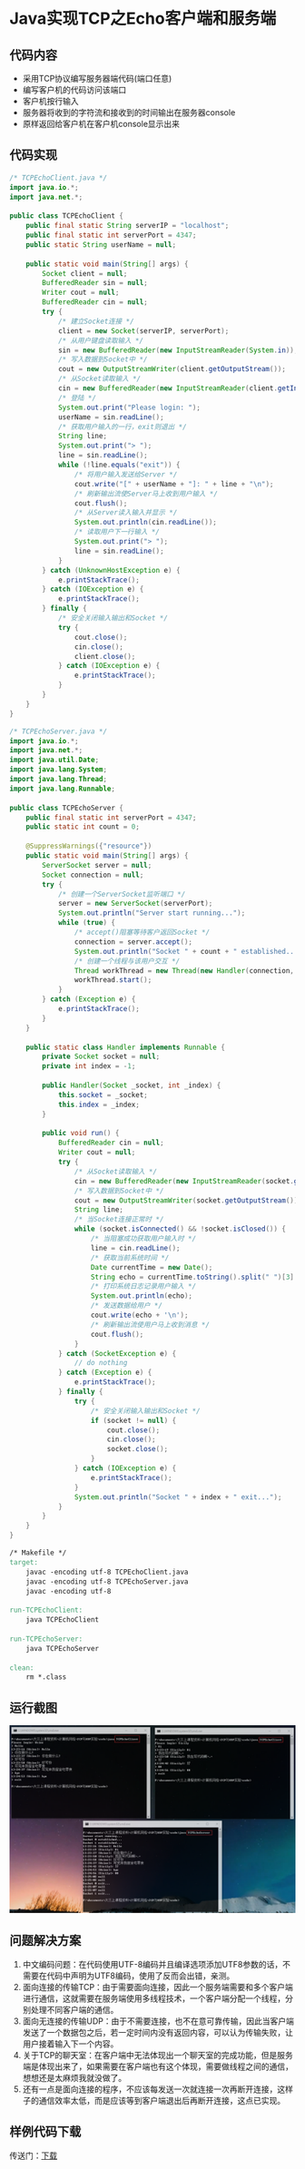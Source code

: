 # Java实现TCP之Echo客户端和服务端

## 代码内容

- 采用TCP协议编写服务器端代码(端口任意)
- 编写客户机的代码访问该端口
- 客户机按行输入
- 服务器将收到的字符流和接收到的时间输出在服务器console
- 原样返回给客户机在客户机console显示出来

## 代码实现

```java
/* TCPEchoClient.java */
import java.io.*;
import java.net.*;

public class TCPEchoClient {
	public final static String serverIP = "localhost";
	public final static int serverPort = 4347;
	public static String userName = null;

	public static void main(String[] args) {
		Socket client = null;
		BufferedReader sin = null;
		Writer cout = null;
		BufferedReader cin = null;
		try {
			/* 建立Socket连接 */
			client = new Socket(serverIP, serverPort);
			/* 从用户键盘读取输入 */
			sin = new BufferedReader(new InputStreamReader(System.in));
			/* 写入数据到Socket中 */
			cout = new OutputStreamWriter(client.getOutputStream());
			/* 从Socket读取输入 */
			cin = new BufferedReader(new InputStreamReader(client.getInputStream()));
			/* 登陆 */
			System.out.print("Please login: ");
			userName = sin.readLine();
			/* 获取用户输入的一行，exit则退出 */
			String line;
			System.out.print("> ");
			line = sin.readLine();
			while (!line.equals("exit")) {
				/* 将用户输入发送给Server */
				cout.write("[" + userName + "]: " + line + "\n");
				/* 刷新输出流使Server马上收到用户输入 */
				cout.flush();
				/* 从Server读入输入并显示 */
				System.out.println(cin.readLine());
				/* 读取用户下一行输入 */
				System.out.print("> ");
				line = sin.readLine();
			}
		} catch (UnknownHostException e) {
			e.printStackTrace();
		} catch (IOException e) {
			e.printStackTrace();
		} finally {
			/* 安全关闭输入输出和Socket */
			try {
				cout.close();
				cin.close();
				client.close();
			} catch (IOException e) {
				e.printStackTrace();
			}
		}
	}
}
```

```java
/* TCPEchoServer.java */
import java.io.*;
import java.net.*;
import java.util.Date;
import java.lang.System;
import java.lang.Thread;
import java.lang.Runnable;

public class TCPEchoServer {
	public final static int serverPort = 4347;
	public static int count = 0;

	@SuppressWarnings({"resource"})
	public static void main(String[] args) {
		ServerSocket server = null;
		Socket connection = null;
		try {
			/* 创建一个ServerSocket监听端口 */
			server = new ServerSocket(serverPort);
			System.out.println("Server start running...");
			while (true) {
				/* accept()阻塞等待客户返回Socket */
				connection = server.accept();
				System.out.println("Socket " + count + " established...");
				/* 创建一个线程与该用户交互 */
				Thread workThread = new Thread(new Handler(connection, count++));
				workThread.start();
			}
		} catch (Exception e) {
			e.printStackTrace();
		}
	}

	public static class Handler implements Runnable {
		private Socket socket = null;
		private int index = -1;
		
		public Handler(Socket _socket, int _index) {
			this.socket = _socket;
			this.index = _index;
		}

		public void run() {
			BufferedReader cin = null;
			Writer cout = null;
			try {
				/* 从Socket读取输入 */
				cin = new BufferedReader(new InputStreamReader(socket.getInputStream()));
				/* 写入数据到Socket中 */
				cout = new OutputStreamWriter(socket.getOutputStream());
				String line;
				/* 当Socket连接正常时 */
				while (socket.isConnected() && !socket.isClosed()) {
					/* 当阻塞成功获取用户输入时 */
					line = cin.readLine();
					/* 获取当前系统时间 */
					Date currentTime = new Date();
					String echo = currentTime.toString().split(" ")[3] + " " + line;
					/* 打印系统日志记录用户输入 */
					System.out.println(echo);
					/* 发送数据给用户 */
					cout.write(echo + '\n');
					/* 刷新输出流使用户马上收到消息 */
					cout.flush();
				}
			} catch (SocketException e) {
				// do nothing
			} catch (Exception e) {
				e.printStackTrace();
			} finally {
				try {
					/* 安全关闭输入输出和Socket */
					if (socket != null) {
						cout.close();
						cin.close();
						socket.close();
					}
				} catch (IOException e) {
					e.printStackTrace();
				}
				System.out.println("Socket " + index + " exit...");
			}
		}
	}
}
```

```makefile
/* Makefile */
target:
	javac -encoding utf-8 TCPEchoClient.java
	javac -encoding utf-8 TCPEchoServer.java
	javac -encoding utf-8

run-TCPEchoClient:
	java TCPEchoClient

run-TCPEchoServer:
	java TCPEchoServer

clean:
	rm *.class
```

## 运行截图

![](/images/wsine-blog-image216.png)

## 问题解决方案

1.	中文编码问题：在代码使用UTF-8编码并且编译选项添加UTF8参数的话，不需要在代码中声明为UTF8编码，使用了反而会出错，亲测。
2.	面向连接的传输TCP：由于需要面向连接，因此一个服务端需要和多个客户端进行通信，这就需要在服务端使用多线程技术，一个客户端分配一个线程，分别处理不同客户端的通信。
3.	面向无连接的传输UDP：由于不需要连接，也不在意可靠传输，因此当客户端发送了一个数据包之后，若一定时间内没有返回内容，可以认为传输失败，让用户接着输入下一个内容。
4.	关于TCP的聊天室：在客户端中无法体现出一个聊天室的完成功能，但是服务端是体现出来了，如果需要在客户端也有这个体现，需要做线程之间的通信，想想还是太麻烦我就没做了。
5.	还有一点是面向连接的程序，不应该每发送一次就连接一次再断开连接，这样子的通信效率太低，而是应该等到客户端退出后再断开连接，这点已实现。

## 样例代码下载

传送门：[下载](http://pan.baidu.com/s/1geubvNX)